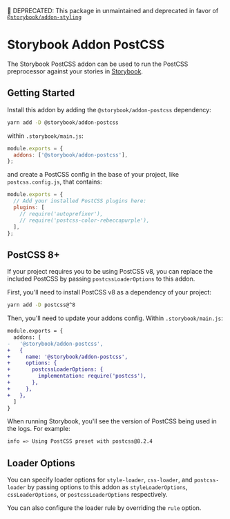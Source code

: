 🚨 DEPRECATED: This package in unmaintained and deprecated in favor of [`@storybook/addon-styling`](https://storybook.js.org/addons/@storybook/addon-styling/)

# Storybook Addon PostCSS

The Storybook PostCSS addon can be used to run the PostCSS preprocessor against your stories in [Storybook](https://storybook.js.org).

## Getting Started

Install this addon by adding the `@storybook/addon-postcss` dependency:

```sh
yarn add -D @storybook/addon-postcss
```

within `.storybook/main.js`:

```js
module.exports = {
  addons: ['@storybook/addon-postcss'],
};
```

and create a PostCSS config in the base of your project, like `postcss.config.js`, that contains:

```js
module.exports = {
  // Add your installed PostCSS plugins here:
  plugins: [
    // require('autoprefixer'),
    // require('postcss-color-rebeccapurple'),
  ],
};
```

## PostCSS 8+

If your project requires you to be using PostCSS v8, you can replace the included PostCSS by passing `postcssLoaderOptions` to this addon.

First, you'll need to install PostCSS v8 as a dependency of your project:

```sh
yarn add -D postcss@^8
```

Then, you'll need to update your addons config. Within `.storybook/main.js`:

```diff
module.exports = {
  addons: [
-   '@storybook/addon-postcss',
+   {
+     name: '@storybook/addon-postcss',
+     options: {
+       postcssLoaderOptions: {
+         implementation: require('postcss'),
+       },
+     },
+   },
  ]
}
```

When running Storybook, you'll see the version of PostCSS being used in the logs. For example:

```sh
info => Using PostCSS preset with postcss@8.2.4
```

## Loader Options

You can specify loader options for `style-loader`, `css-loader`, and `postcss-loader` by passing options to this addon as `styleLoaderOptions`, `cssLoaderOptions`, or `postcssLoaderOptions` respectively.

You can also configure the loader rule by overriding the `rule` option.
